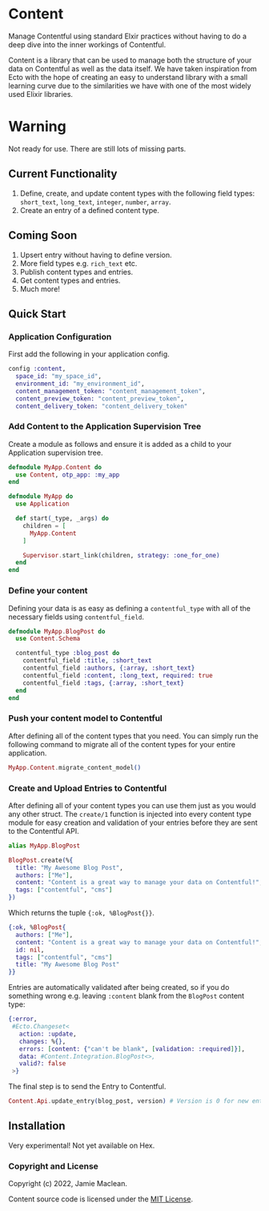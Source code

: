 # Content

Manage Contentful using standard Elxir practices without having to do a deep dive into the inner workings of Contentful.

Content is a library that can be used to manage both the structure of your data on Contentful as well as the data itself. We have taken inspiration from Ecto with the hope of creating an easy to understand library with a small learning curve due to the similarities we have with one of the most widely used Elixir libraries.

# Warning

Not ready for use. There are still lots of missing parts.

## Current Functionality

1. Define, create, and update content types with the following field types: `short_text`, `long_text`, `integer`, `number`, `array`.
2. Create an entry of a defined content type.

## Coming Soon

1. Upsert entry without having to define version.
2. More field types e.g. `rich_text` etc.
3. Publish content types and entries.
4. Get content types and entries.
5. Much more!

## Quick Start

### Application Configuration

First add the following in your application config.

```elixir
config :content,
  space_id: "my_space_id",
  environment_id: "my_environment_id",
  content_management_token: "content_management_token",
  content_preview_token: "content_preview_token",
  content_delivery_token: "content_delivery_token"
```

### Add Content to the Application Supervision Tree

Create a module as follows and ensure it is added as a child to your Application supervision tree.

```elixir
defmodule MyApp.Content do 
  use Content, otp_app: :my_app
end
```

```elixir
defmodule MyApp do
  use Application

  def start(_type, _args) do
    children = [
      MyApp.Content
    ]

    Supervisor.start_link(children, strategy: :one_for_one)
  end
end
```

### Define your content

Defining your data is as easy as defining a `contentful_type` with all of the necessary fields using `contentful_field`.

```elixir
defmodule MyApp.BlogPost do
  use Content.Schema

  contentful_type :blog_post do
    contentful_field :title, :short_text
    contentful_field :authors, {:array, :short_text}
    contentful_field :content, :long_text, required: true
    contentful_field :tags, {:array, :short_text}
  end
end
```

### Push your content model to Contentful

After defining all of the content types that you need. You can simply run the following command to migrate all of the content types for your entire application.

  ```elixir
MyApp.Content.migrate_content_model()
  ```

### Create and Upload Entries to Contentful

After defining all of your content types you can use them just as you would any other struct. The `create/1` function is injected into every content type module for easy creation and validation of your entries before they are sent to the Contentful API.

```elixir
alias MyApp.BlogPost

BlogPost.create(%{
  title: "My Awesome Blog Post",
  authors: ["Me"],
  content: "Content is a great way to manage your data on Contentful!",
  tags: ["contentful", "cms"]
})
```

Which returns the tuple `{:ok, %BlogPost{}}`.

```elixir
{:ok, %BlogPost{
  authors: ["Me"],
  content: "Content is a great way to manage your data on Contentful!",
  id: nil,
  tags: ["contentful", "cms"]
  title: "My Awesome Blog Post"
}}
```

Entries are automatically validated after being created, so if you do something wrong e.g. leaving `:content` blank from the `BlogPost` content type:

```elixir
{:error,
 #Ecto.Changeset<
   action: :update,
   changes: %{},
   errors: [content: {"can't be blank", [validation: :required]}],
   data: #Content.Integration.BlogPost<>,
   valid?: false
 >}
```

The final step is to send the Entry to Contentful. 

```elixir
Content.Api.update_entry(blog_post, version) # Version is 0 for new entry
```

## Installation

  Very experimental! Not yet available on Hex.

### Copyright and License

  Copyright (c) 2022, Jamie Maclean.

  Content source code is licensed under the [MIT License](LICENSE.md).
